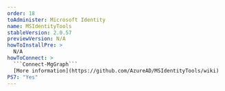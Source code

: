 ```yaml
---
order: 18
toAdminister: Microsoft Identity
name: MSIdentityTools
stableVersion: 2.0.57
previewVersion: N/A
howToInstallPre: >
  N/A
howToConnect: >
  ```Connect-MgGraph```
  [More information](https://github.com/AzureAD/MSIdentityTools/wiki)
PS7: "Yes"
---
```

